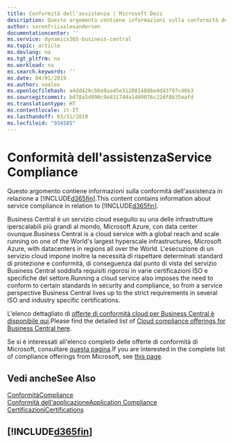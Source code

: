 ```yaml
---
title: Conformità dell'assistenza | Microsoft Docs
description: Questo argomento contiene informazioni sulla conformità dell'assistenza in relazione a Business Central.
author: sorenfriisalexandersen
documentationcenter: ''
ms.service: dynamics365-business-central
ms.topic: article
ms.devlang: na
ms.tgt_pltfrm: na
ms.workload: na
ms.search.keywords: ''
ms.date: 04/01/2019
ms.author: soalex
ms.openlocfilehash: a4dd426cbbe8aa45e3128814886e4d43797c46b3
ms.sourcegitcommit: bd78a5d990c9e83174da1409076c22df8b35eafd
ms.translationtype: HT
ms.contentlocale: it-IT
ms.lasthandoff: 03/31/2019
ms.locfileid: "934585"
---
```

# <a name="service-compliance"></a><span data-ttu-id="e436b-103">Conformità dell'assistenza</span><span class="sxs-lookup"><span data-stu-id="e436b-103">Service Compliance</span></span>
<span data-ttu-id="e436b-104">Questo argomento contiene informazioni sulla conformità dell'assistenza in relazione a [!INCLUDE[d365fin](../includes/d365fin_md.md)].</span><span class="sxs-lookup"><span data-stu-id="e436b-104">This content contains information about service compliance in relation to [!INCLUDE[d365fin](../includes/d365fin_md.md)].</span></span>  

<span data-ttu-id="e436b-105">Business Central è un servizio cloud eseguito su una delle infrastrutture iperscalabili più grandi al mondo, Microsoft Azure, con data center ovunque.</span><span class="sxs-lookup"><span data-stu-id="e436b-105">Business Central is a cloud service with a global reach and scale running on one of the World's largest hyperscale infrastructures, Microsoft Azure, with datacenters in regions all over the World.</span></span> <span data-ttu-id="e436b-106">L'esecuzione di un servizio cloud impone inoltre la necessità di rispettare determinati standard di protezione e conformità, di conseguenza dal punto di vista del servizio Business Central soddisfa requisiti rigorosi in varie certificazioni ISO e specifiche del settore.</span><span class="sxs-lookup"><span data-stu-id="e436b-106">Running a cloud service also imposes the need to conform to certain standards in security and compliance, so from a service perspective Business Central lives up to the strict requirements in several ISO and industry specific certifications.</span></span>

<span data-ttu-id="e436b-107">L'elenco dettagliato di [offerte di conformità cloud per Business Central è disponibile qui](https://aka.ms/d365-compliance-list).</span><span class="sxs-lookup"><span data-stu-id="e436b-107">Please find the detailed list of [Cloud compliance offerings for Business Central here](https://aka.ms/d365-compliance-list).</span></span>

<span data-ttu-id="e436b-108">Se si è interessati all'elenco completo delle offerte di conformità di Microsoft, consultare [questa pagina](https://www.microsoft.com/en-us/trustcenter/compliance/complianceofferings).</span><span class="sxs-lookup"><span data-stu-id="e436b-108">If you are interested in the complete list of compliance offerings from Microsoft, see [this page](https://www.microsoft.com/en-us/trustcenter/compliance/complianceofferings).</span></span>

## <a name="see-also"></a><span data-ttu-id="e436b-109">Vedi anche</span><span class="sxs-lookup"><span data-stu-id="e436b-109">See Also</span></span>  
[<span data-ttu-id="e436b-110">Conformità</span><span class="sxs-lookup"><span data-stu-id="e436b-110">Compliance</span></span>](compliance-overview.md)  
[<span data-ttu-id="e436b-111">Conformità dell'applicazione</span><span class="sxs-lookup"><span data-stu-id="e436b-111">Application Compliance</span></span>](compliance-application-compliance.md)  
[<span data-ttu-id="e436b-112">Certificazioni</span><span class="sxs-lookup"><span data-stu-id="e436b-112">Certifications</span></span>](compliance-certifications.md)  

 ## [!INCLUDE[d365fin](../includes/free_trial_md.md)]  
 
